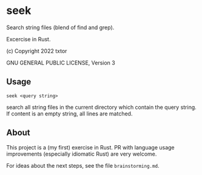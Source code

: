 # seek

Search string files (blend of find and grep).

Excercise in Rust.

(c) Copyright 2022 txtor

GNU GENERAL PUBLIC LICENSE, Version 3

## Usage
    seek <query string>
search all string files in the current directory which contain the query string. If content is an empty string, all lines are matched.

## About
This project is a (my first) exercise in Rust. PR with language usage improvements (especially idiomatic Rust) are very welcome.

For ideas about the next steps, see the file `brainstorming.md`.
